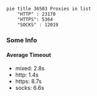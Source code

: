 
```mermaid
pie title 36503 Proxies in list
    "HTTP" : 23170
    "HTTPS": 5364
    "SOCKS" : 12019
```

### Some Info
#### Average Timeout

- mixed: 2.8s
- http: 1.4s
- https: 8.7s
- socks: 6.6s